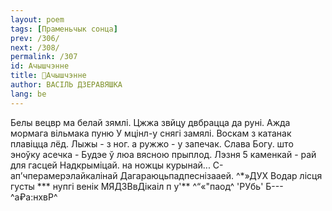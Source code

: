 ```yaml
---
layout: poem
tags: [Праменьчык сонца]
prev: /306/
next: /308/
permalink: /307
id: Ачышчэнне
title: 🚧Ачышчэнне
author: ВАСІЛЬ ДЗЕРАВЯШКА
lang: be
---
```



Белы вецвр ма белай зямлі. Цжжа звйцу двбрацца да руні. Ажда мормага вільмака пуню У мцінл-у снягі замялі.
Воскам з катанак плавіцца лёд. Лыжы - з ног. а ружжо - у запечак. Слава Богу. што эноўку асечка - Будэе ў люа вясною прыплод.
Лэзня 5 каменкай - рай для гасцей Надкрыміцай. на ножцы курынай... С-ап’чперамерэлайкалінай Дагараюцьпадпеснізааей.
^*»ДУХ Водар лісця густы
*** нупгі венік МЯДЗВвДікаіл п у'**
^“«"паод^ 'РУбь'
Б---^а₽а:нхвР^
